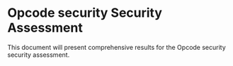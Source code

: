 # Opcode security Security Assessment

This document will present comprehensive results for the Opcode security security assessment.
